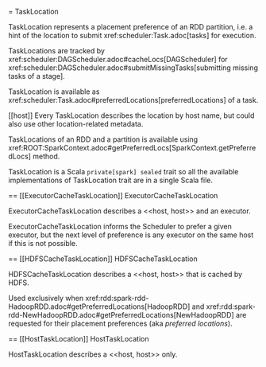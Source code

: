 = TaskLocation

TaskLocation represents a placement preference of an RDD partition, i.e. a hint of the location to submit xref:scheduler:Task.adoc[tasks] for execution.

TaskLocations are tracked by xref:scheduler:DAGScheduler.adoc#cacheLocs[DAGScheduler] for xref:scheduler:DAGScheduler.adoc#submitMissingTasks[submitting missing tasks of a stage].

TaskLocation is available as xref:scheduler:Task.adoc#preferredLocations[preferredLocations] of a task.

[[host]]
Every TaskLocation describes the location by host name, but could also use other location-related metadata.

TaskLocations of an RDD and a partition is available using xref:ROOT:SparkContext.adoc#getPreferredLocs[SparkContext.getPreferredLocs] method.

TaskLocation is a Scala `private[spark] sealed` trait so all the available implementations of TaskLocation trait are in a single Scala file.

== [[ExecutorCacheTaskLocation]] ExecutorCacheTaskLocation

ExecutorCacheTaskLocation describes a <<host, host>> and an executor.

ExecutorCacheTaskLocation informs the Scheduler to prefer a given executor, but the next level of preference is any executor on the same host if this is not possible.

== [[HDFSCacheTaskLocation]] HDFSCacheTaskLocation

HDFSCacheTaskLocation describes a <<host, host>> that is cached by HDFS.

Used exclusively when xref:rdd:spark-rdd-HadoopRDD.adoc#getPreferredLocations[HadoopRDD] and xref:rdd:spark-rdd-NewHadoopRDD.adoc#getPreferredLocations[NewHadoopRDD] are requested for their placement preferences (aka _preferred locations_).

== [[HostTaskLocation]] HostTaskLocation

HostTaskLocation describes a <<host, host>> only.
